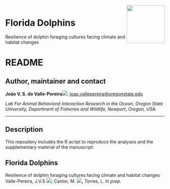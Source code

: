 <img src="man/Figures/FloridaDolphins_logo.png" align="right" width="120px"/>

# Florida Dolphins
Resilience of dolphin foraging cultures facing climate and habitat changes


# README #

## Author, maintainer and contact

**João V. S. do Valle-Pereira**[![](https://orcid.org/sites/default/files/images/orcid_16x16.png)](http://orcid.org/0000-0002-1880-9495): joao.vallepereira@oregonstate.edu       

   
*Lab For Animal Behavioral Interaction Research in the Ocean, Oregon State University, Department of Fisheries and Wildlife, Newport, Oregon, USA.*

--------------------------------------
## Description

This repository includes the R script to reproduce the analyses and the supplementary material of the manuscript:     
## Florida Dolphins
Resilience of dolphin foraging cultures facing climate and habitat changes
Valle-Pereira, J.V.S [![](https://orcid.org/sites/default/files/images/orcid_16x16.png)](http://orcid.org/0000-0002-1880-9495); Cantor, M. [![](https://orcid.org/sites/default/files/images/orcid_16x16.png)](http://orcid.org/0000-0002-0019-5106), Torres, L. *In prep*.
